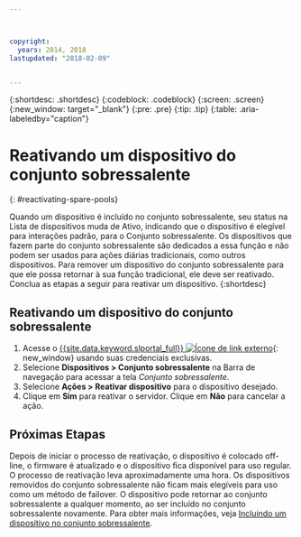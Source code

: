 ```yaml
---



copyright:
  years: 2014, 2018
lastupdated: "2018-02-09"


---
```


{:shortdesc: .shortdesc}
{:codeblock: .codeblock}
{:screen: .screen}
{:new_window: target="_blank"}
{:pre: .pre}
{:tip: .tip}
{:table: .aria-labeledby="caption"}


# Reativando um dispositivo do conjunto sobressalente 
{: #reactivating-spare-pools}

Quando um dispositivo é incluído no conjunto sobressalente, seu status na Lista de dispositivos muda de Ativo, indicando que o dispositivo é elegível para interações padrão, para o Conjunto sobressalente. Os dispositivos que fazem parte do conjunto sobressalente são dedicados a essa função e não podem ser usados para ações diárias tradicionais, como outros dispositivos. Para remover um dispositivo do conjunto sobressalente para que ele possa retornar à sua função tradicional, ele deve ser reativado. Conclua as etapas a seguir para reativar um dispositivo.
{:shortdesc}

## Reativando um dispositivo do conjunto sobressalente 

1. Acesse o [{{site.data.keyword.slportal_full}} ![Ícone de link externo](../icons/launch-glyph.svg "Ícone de link externo")](https://control.softlayer.com/){: new_window} usando suas credenciais exclusivas.
2. Selecione **Dispositivos > Conjunto sobressalente** na Barra de navegação para acessar a tela *Conjunto sobressalente*.
3. Selecione **Ações > Reativar dispositivo** para o dispositivo desejado.
4. Clique em **Sim** para reativar o servidor. Clique em **Não** para cancelar a ação.

## Próximas Etapas
Depois de iniciar o processo de reativação, o dispositivo é colocado off-line, o firmware é atualizado e o dispositivo fica disponível para uso regular. O processo de reativação leva aproximadamente uma hora. Os dispositivos removidos do conjunto sobressalente não ficam mais elegíveis para uso como um método de failover. O dispositivo pode retornar ao conjunto sobressalente a qualquer momento, ao ser incluído no conjunto sobressalente novamente. Para obter mais informações, veja [Incluindo um dispositivo no conjunto sobressalente](../vsi/adding_spare_pool.html).

